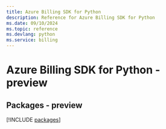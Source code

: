```yaml
---
title: Azure Billing SDK for Python
description: Reference for Azure Billing SDK for Python
ms.date: 09/10/2024
ms.topic: reference
ms.devlang: python
ms.service: billing
---
```

# Azure Billing SDK for Python - preview
## Packages - preview
[!INCLUDE [packages](billing-index.md)]